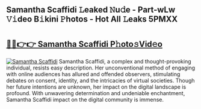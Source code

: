 ## Samantha Scaffidi 𝙻eaked 𝙽u𝚍e - Part-wLw 𝚅𝚒deo B𝚒kini 𝙿hotos - Hot All 𝙻eaks 5PMXX

# <h2><a href="http://ld3kcg5.urlbe.top/?page=Samantha+Scaffidi">🔗🔗👉👉 Samantha Scaffidi P𝚑oto𝚜Vid𝚎o</a></h2>

[![Samantha Scaffidi](https://i.imgur.com/eBuTRDB.gif)](http://ld3kcg5.urlbe.top/?page=Samantha+Scaffidi)
Samantha Scaffidi, a complex and thought-provoking individual, resists easy description. Her unconventional method of engaging with online audiences has allured and offended observers, stimulating debates on consent, identity, and the intricacies of virtual societies. Though her future intentions are unknown, her impact on the digital landscape is profound. With unwavering determination and undeniable enchantment, Samantha Scaffidi impact on the digital community is immense.
